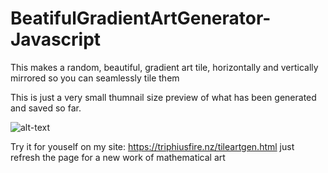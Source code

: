 # BeatifulGradientArtGenerator-Javascript
This makes a random, beautiful, gradient art tile, horizontally and vertically mirrored so you can seamlessly tile them

This is just a very small thumnail size preview of what has been generated and saved so far.

![alt-text](https://triphiusfire.nz/wordpress/wp-content/uploads/2018/03/tileartgen1preview.png)

Try it for youself on my site: https://triphiusfire.nz/tileartgen.html just refresh the page for a new work of mathematical art
